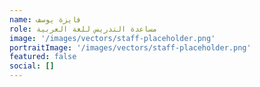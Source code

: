 ```yaml
---
name: فايزة يوسف
role: مساعدة التدريس للغة العربية
image: '/images/vectors/staff-placeholder.png'
portraitImage: '/images/vectors/staff-placeholder.png'
featured: false
social: []
---
```

